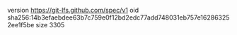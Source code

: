 version https://git-lfs.github.com/spec/v1
oid sha256:14b3efaebdee63b7c759e0f12bd2edc77add748031eb757e162863252ee1f5be
size 3305
